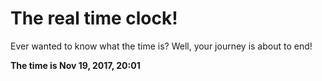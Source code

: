 # The real time clock!

Ever wanted to know what the time is? Well, your journey is about to end!

**The time is Nov 19, 2017, 20:01**